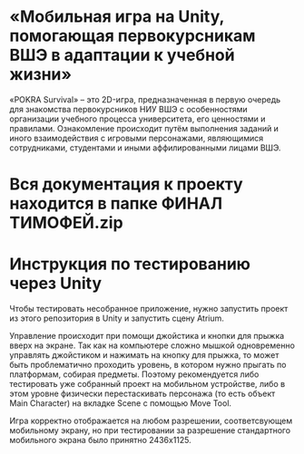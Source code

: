# «Мобильная игра на Unity, помогающая первокурсникам ВШЭ в адаптации к учебной жизни»
«POKRA Survival» – это 2D-игра, предназначенная в первую очередь для знакомства
первокурсников НИУ ВШЭ с особенностями организации учебного процесса университета, его
ценностями и правилами. Ознакомление происходит путём выполнения заданий и иного
взаимодействия с игровыми персонажами, являющимися сотрудниками, студентами и иными
аффилированными лицами ВШЭ.
# Вся документация к проекту находится в папке ФИНАЛ ТИМОФЕЙ.zip


# Инструкция по тестированию через Unity

Чтобы тестировать несобранное приложение, нужно запустить проект из этого репозитория в Unity и запустить сцену Atrium.

Управление происходит при помощи джойстика и кнопки для прыжка вверх на экране. Так как на компьютере сложно мышкой одновременно управлять джойстиком и нажимать на кнопку для прыжка, то может быть проблематично проходить уровень, в котором нужно прыгать по платформам, собирая предметы. Поэтому рекомендуется либо тестировать уже собранный проект на мобильном устройстве, либо в этом уровне физически перестаскивать персонажа (то есть объект Main Character) на вкладке Scene с помощью Move Tool.

Игра корректно отображается на любом разрешении, соответсвующем мобильному экрану, но при тестировании за разрешение стандартного мобильного экрана было принятно 2436x1125.
